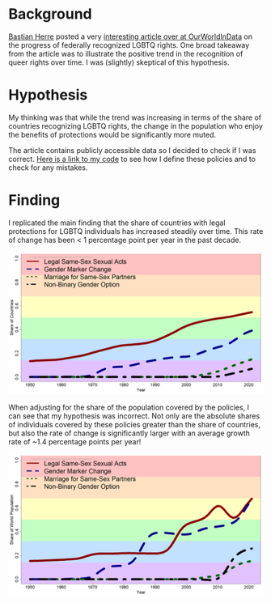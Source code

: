 
# Background

[Bastian Herre](https://x.com/bbherre) posted a very [interesting article over at OurWorldInData](https://ourworldindata.org/progress-lgbt-rights) on the progress of federally recognized LGBTQ rights. One broad takeaway from the article was to illustrate the positive trend in the recognition of queer rights over time. I was (slightly) skeptical of this hypothesis.

# Hypothesis

My thinking was that while the trend was increasing in terms of the share of countries recognizing LGBTQ rights, the change in the population who enjoy the benefits of protections would be significantly more muted.

The article contains publicly accessible data so I decided to check if I was correct. [Here is a link to my code](https://github.com/joshmartinecon/lgbtq-rights-progress/blob/main/ourworldindata%20lgbt%20rights.R) to see how I define these policies and to check for any mistakes.

# Finding

I replicated the main finding that the share of countries with legal protections for LGBTQ individuals has increased steadily over time. This rate of change has been < 1 percentage point per year in the past decade.


![](share_countries_lgbt_rights.png)


When adjusting for the share of the population covered by the policies, I can see that my hypothesis was incorrect. Not only are the absolute shares of individuals covered by these policies greater than the share of countries, but also the rate of change is significantly larger with an average growth rate of ~1.4 percentage points per year!

![](share_pop_lgbt_rights.png)
